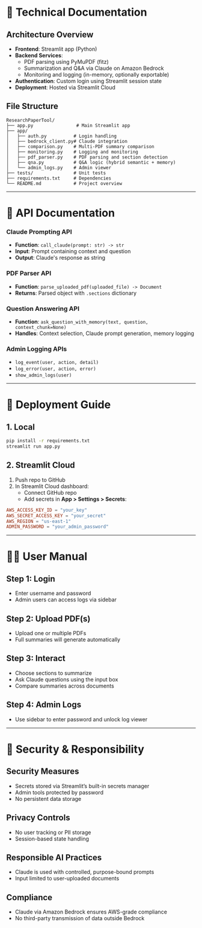 # 📄 Technical Documentation

## Architecture Overview
- **Frontend**: Streamlit app (Python)
- **Backend Services**:
  - PDF parsing using PyMuPDF (fitz)
  - Summarization and Q&A via Claude on Amazon Bedrock
  - Monitoring and logging (in-memory, optionally exportable)
- **Authentication**: Custom login using Streamlit session state
- **Deployment**: Hosted via Streamlit Cloud

## File Structure
```
ResearchPaperTool/
├── app.py                # Main Streamlit app
├── app/
│   ├── auth.py          # Login handling
│   ├── bedrock_client.py# Claude integration
│   ├── comparison.py    # Multi-PDF summary comparison
│   ├── monitoring.py    # Logging and monitoring
│   ├── pdf_parser.py    # PDF parsing and section detection
│   ├── qna.py           # Q&A logic (hybrid semantic + memory)
│   └── admin_logs.py    # Admin viewer
├── tests/               # Unit tests
├── requirements.txt     # Dependencies
└── README.md            # Project overview
```

---

# 🔌 API Documentation

### Claude Prompting API
- **Function**: `call_claude(prompt: str) -> str`
- **Input**: Prompt containing context and question
- **Output**: Claude's response as string

### PDF Parser API
- **Function**: `parse_uploaded_pdf(uploaded_file) -> Document`
- **Returns**: Parsed object with `.sections` dictionary

### Question Answering API
- **Function**: `ask_question_with_memory(text, question, context_chunk=None)`
- **Handles**: Context selection, Claude prompt generation, memory logging

### Admin Logging APIs
- `log_event(user, action, detail)`
- `log_error(user, action, error)`
- `show_admin_logs(user)`

---

# 🚀 Deployment Guide

## 1. Local
```bash
pip install -r requirements.txt
streamlit run app.py
```

## 2. Streamlit Cloud
1. Push repo to GitHub
2. In Streamlit Cloud dashboard:
   - Connect GitHub repo
   - Add secrets in **App > Settings > Secrets**:

```toml
AWS_ACCESS_KEY_ID = "your_key"
AWS_SECRET_ACCESS_KEY = "your_secret"
AWS_REGION = "us-east-1"
ADMIN_PASSWORD = "your_admin_password"
```

---

# 👩‍💻 User Manual

## Step 1: Login
- Enter username and password
- Admin users can access logs via sidebar

## Step 2: Upload PDF(s)
- Upload one or multiple PDFs
- Full summaries will generate automatically

## Step 3: Interact
- Choose sections to summarize
- Ask Claude questions using the input box
- Compare summaries across documents

## Step 4: Admin Logs
- Use sidebar to enter password and unlock log viewer

---

# 🔐 Security & Responsibility

## Security Measures
- Secrets stored via Streamlit’s built-in secrets manager
- Admin tools protected by password
- No persistent data storage

## Privacy Controls
- No user tracking or PII storage
- Session-based state handling

## Responsible AI Practices
- Claude is used with controlled, purpose-bound prompts
- Input limited to user-uploaded documents

## Compliance
- Claude via Amazon Bedrock ensures AWS-grade compliance
- No third-party transmission of data outside Bedrock